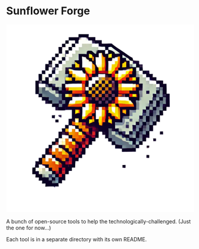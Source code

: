 # Sunflower Forge

![Big Ass Hammer with a Sunflower](./public/sunflower-forge.png "Sunflower Forge")

A bunch of open-source tools to help the technologically-challenged. (Just the one for now...)

Each tool is in a separate directory with its own README.
